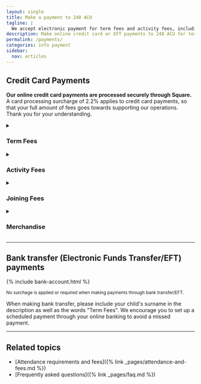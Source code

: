 ```yaml
---
layout: single
title: Make a payment to 248 ACU
tagline: |
  We accept electronic payment for term fees and activity fees, including credit card payments and bank transfers.
description: Make online credit card or EFT payments to 248 ACU for term fees and activity fees
permalink: /payments/
categories: info payment
sidebar:
  nav: articles
---
```



## Credit Card Payments

<p class="small"><strong>Our online credit card payments are processed securely through Square.</strong> A card processing surcharge of 2.2% applies to credit card payments, so that your full amount of fees goes towards supporting our operations. Thank you for your understanding.</p>


<details>
  <summary><h3>Term Fees</h3></summary>

  <p>
    Term fees are your regular contributions that enable us to fund our classroom learning, unit-owned field equipment, awards and prizes, and more. All cadets participating at 248 ACU are required to contribute these term fees.
  </p>

  <div class="fees__payment-link">
    <div class="fees__box">
        <p class="fees__box__title">Term Fees - Single Term</p>
        <p class="fees__box__price"><span class="fees__box__price--amount">$65.00</span> <small>+ processing fee</small></p>
        <div class="fees__button-group">
          <a target="_blank" data-url="https://square.link/u/lNgAjpJP?src=embed" href="https://square.link/u/lNgAjpJP?src=embed" class="square-checkout-button fees__button">Pay Now</a>
        </div>
    </div>
  </div>

</details>


<details>
  <summary><h3>Activity Fees </h3></summary>

  <p>
    No activities are open for payment. Please check back later.
  </p>

</details>


<details>
  <summary><h3>Joining Fees</h3></summary>

  <p>
    Joining fees are a once-off payment when your child joins 248 ACU. The amount includes: $200.00 refundable deposit, unit undershirt, training platoon patches, and costs for the recruit basic training weekend. 
  </p>

  <div class="fees__payment-link">
    <div class="fees__box">
        <p class="fees__box__title">Joining Fees</p>
        <p class="fees__box__price"><span class="fees__box__price--amount">$300.00</span> <small>+ processing fee</small></p>
        <div class="fees__button-group">
          <a target="_blank" data-url="https://square.link/u/Y4rlINVY?src=embed" href="https://square.link/u/Y4rlINVY?src=embed" class="square-checkout-button fees__button">Pay now</a>
        </div>
    </div>
  </div>

</details>



<details>

  <summary><h3>Merchandise</h3></summary>

  <div class="fees__payment-link">
    <div class="fees__box">
        <p class="fees__box__title">Hoodie pre-order - 2024</p>
        <p class="fees__box__price"><span class="fees__box__price--amount">$60.00</span>  <small>when you use code: 2024HOODIE</small></p>
        <div class="fees__button-group">
          <a target="_blank" data-url="https://square.link/u/XyevDdPl?src=embed" href="https://square.link/u/XyevDdPl?src=embed" class="square-checkout-button fees__button">Pay now</a>
        </div>
    </div>
  </div>

</details>

---

## Bank transfer (Electronic Funds Transfer/EFT) payments

{% include bank-account.html %}

<small>No surchage is applied or required when making payments through bank transfer/EFT.</small>

When making bank transfer, please include your child's surname in the description as well as the words "Term Fees". We encourage you to set up a scheduled payment through your online banking to avoid a missed payment.

---

## Related topics

- [Attendance requirements and fees]({% link _pages/attendance-and-fees.md %})
- [Frequently asked questions]({% link _pages/faq.md %})

<script>
  function showCheckoutWindow(e) {
    e.preventDefault();

    const url = this.getAttribute('data-url');
    const title = 'Square Payment Links';

    // Some platforms embed in an iframe, so we want to top window to calculate sizes correctly
    const topWindow = window.top ? window.top : window;

    // Fixes dual-screen position                                Most browsers          Firefox
    const dualScreenLeft = topWindow.screenLeft !==  undefined ? topWindow.screenLeft : topWindow.screenX;
    const dualScreenTop = topWindow.screenTop !==  undefined   ? topWindow.screenTop  : topWindow.screenY;

    const width = topWindow.innerWidth ? topWindow.innerWidth : document.documentElement.clientWidth ? document.documentElement.clientWidth : screen.width;
    const height = topWindow.innerHeight ? topWindow.innerHeight : document.documentElement.clientHeight ? document.documentElement.clientHeight : screen.height;

    const h = height * .75;
    const w = 500;

    const systemZoom = width / topWindow.screen.availWidth;
    const left = (width - w) / 2 / systemZoom + dualScreenLeft;
    const top = (height - h) / 2 / systemZoom + dualScreenTop;
    const newWindow = window.open(url, title, `scrollbars=yes, width=${w / systemZoom}, height=${h / systemZoom}, top=${top}, left=${left}`);

    if (window.focus) newWindow.focus();
  }

  // This overrides the default checkout button click handler to show the embed modal
  // instead of opening a new tab with the given link url
  const paymentButtons = document.querySelectorAll('.square-checkout-button');
  for (const paymentButton of paymentButtons) {
    paymentButton.addEventListener('click', showCheckoutWindow);
  }
</script>
